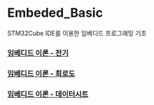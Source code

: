 # Embeded_Basic
STM32Cube IDE를 이용한 임베디드 프로그래밍 기초

### [임베디드 이론 - 전기](https://tropical-pasta-efb.notion.site/d917ebf78f60437d848d7694233c0cba)
### [임베디드 이론 - 회로도](https://tropical-pasta-efb.notion.site/d9a77a44127444648c6758a538afe04b)
### [임베디드 이론 - 데이터시트](https://tropical-pasta-efb.notion.site/acc090edfbd541368545e92e833660ef)
